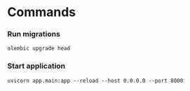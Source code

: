 # Commands

### Run migrations
```
alembic upgrade head
```

### Start application
```
uvicorn app.main:app --reload --host 0.0.0.0 --port 8000
```